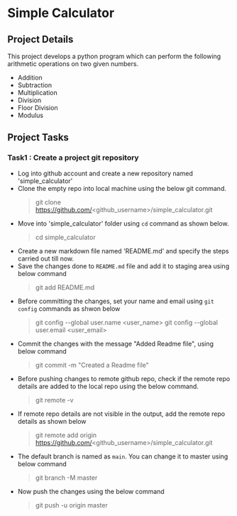 # Simple Calculator

## Project Details
This project develops a python program which can perform the following arithmetic operations on two given numbers.
- Addition
- Subtraction
- Multiplication
- Division
- Floor Division
- Modulus

## Project Tasks
### Task1 : Create a project git repository 
- Log into github account and create a new repository named 'simple_calculator'
- Clone the empty repo into local machine using the below git command.
  > git clone https://github.com/<github_username>/simple_calculator.git
- Move into 'simple_calculator' folder using `cd` command as shown below.
  > cd simple_calculator
- Create a new markdown file named 'README.md' and specify the steps carried out till now.
- Save the changes done to `README.md` file and add it to staging area using below command
  > git add README.md
- Before committing the changes, set your name and email using `git config` commands as shwon below
  > git config --global user.name <user_name>
  > git config --global user.email <user_email> 
- Commit the changes with the message "Added Readme file", using below command
  > git commit -m "Created a Readme file"
- Before pushing changes to remote github repo, check if the remote repo details are added to the local repo using the below command.
  > git remote -v
- If remote repo details are not visible in the output, add the remote repo details as shown below
  > git remote add origin https://github.com/<github_username>/simple_calculator.git
- The default branch is named as `main`. You can change it to master using below command
  > git branch -M master
- Now push the changes using the below command
  > git push -u origin master 